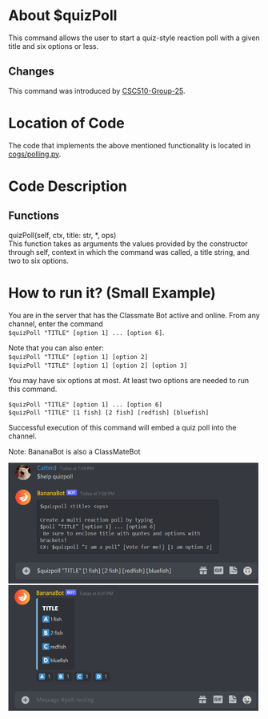 # About $quizPoll

This command allows the user to start a quiz-style reaction poll with a given title and six options or less.

## Changes

This command was introduced by [CSC510-Group-25](https://github.com/CSC510-Group-25/ClassMateBot/).

# Location of Code
The code that implements the above mentioned functionality is located in [cogs/polling.py](https://github.com/CSC510-Group-25/ClassMateBot/tree/main/cogs/polling.py).

# Code Description
## Functions
quizPoll(self, ctx, title: str, *, ops) <br>
This function takes as arguments the values provided by the constructor through self, context in which the command was called, a title string, and two to six options.

# How to run it? (Small Example)
You are in the server that has the Classmate Bot active and online. From any channel,
 enter the command  
 `$quizPoll "TITLE" [option 1] ... [option 6]`.

 Note that you can also enter:  
`$quizPoll "TITLE" [option 1] [option 2]`  
`$quizPoll "TITLE" [option 1] [option 2] [option 3]`

You may have six options at most. At least two options are needed to run this command.


```
$quizPoll "TITLE" [option 1] ... [option 6]
$quizPoll "TITLE" [1 fish] [2 fish] [redfish] [bluefish]
```
Successful execution of this command will embed a quiz poll into the channel.

Note: BananaBot is also a ClassMateBot

<img src="https://github.com/CSC510-Group-25/ClassMateBot/blob/group25-command-docs/data/proj3media/polling/quizPoll1.png?raw=true" width="500">

<img src="https://github.com/CSC510-Group-25/ClassMateBot/blob/group25-command-docs/data/proj3media/polling/quizPoll2.png?raw=true" width="500">
